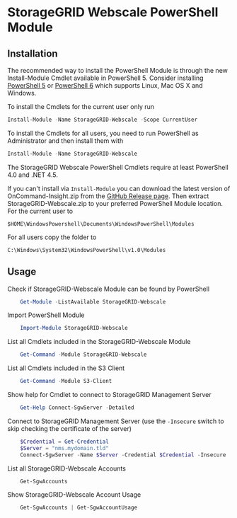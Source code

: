 StorageGRID Webscale PowerShell Module
======================================

Installation
------------

The recommended way to install the PowerShell Module is through the new Install-Module Cmdlet available in PowerShell 5. Consider installing [PowerShell 5](https://www.microsoft.com/en-us/download/details.aspx?id=50395) or [PowerShell 6](https://github.com/PowerShell/PowerShell#get-powershell) which supports Linux, Mac OS X and Windows. 

To install the Cmdlets for the current user only run

```powershell
Install-Module -Name StorageGRID-Webscale -Scope CurrentUser
```

To install the Cmdlets for all users, you need to run PowerShell as Administrator and then install them with

```powershell
Install-Module -Name StorageGRID-Webscale
```

The StorageGRID Webscale PowerShell Cmdlets require at least PowerShell 4.0 and .NET 4.5. 

If you can't install via `Install-Module` you can download the latest version of OnCommand-Insight.zip from the [GitHub Release page](https://github.com/ffeldhaus/StorageGRID-Webscale/releases/latest). Then extract StorageGRID-Webscale.zip to your preferred PowerShell Module location. For the current user to 
    
    $HOME\WindowsPowershell\Documents\WindowsPowerShell\Modules
    
For all users copy the folder to 

    C:\Windows\System32\WindowsPowerShell\v1.0\Modules

Usage
-----

Check if StorageGRID-Webscale Module can be found by PowerShell

```powershell
    Get-Module -ListAvailable StorageGRID-Webscale
```
    
Import PowerShell Module
	
```powershell
    Import-Module StorageGRID-Webscale
```

List all Cmdlets included in the StorageGRID-Webscale Module
	
```powershell
    Get-Command -Module StorageGRID-Webscale
```

List all Cmdlets included in the S3 Client

```powershell
    Get-Command -Module S3-Client  
```

Show help for Cmdlet to connect to StorageGRID Management Server
    
```powershell
    Get-Help Connect-SgwServer -Detailed
```

Connect to StorageGRID Management Server (use the `-Insecure` switch to skip checking the certificate of the server)

```powershell
    $Credential = Get-Credential
    $Server = "nms.mydomain.tld"
    Connect-SgwServer -Name $Server -Credential $Credential -Insecure
```

List all StorageGRID-Webscale Accounts

```powershell
    Get-SgwAccounts
```

Show StorageGRID-Webscale Account Usage

```powershell
    Get-SgwAccounts | Get-SgwAccountUsage
```